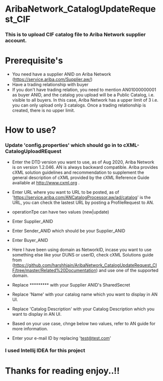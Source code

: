 # AribaNetwork_CatalogUpdateRequest_CIF

### This is to upload CIF catalog file to Ariba Network supplier account. 

# Prerequisite's 
* You need have a supplier ANID on Ariba Network (https://service.ariba.com/Supplier.aw/)
* Have a trading relationship with buyer
* If you don't have trading relation, you need to mention AN01000000001 as buyer ANID, and the catalog you upload will be a Public Catalog, i.e. visible to all buyers. In this case, Ariba Network has a upper limit of 3 i.e. you can only upload only 3 catalogs. Once a trading relationship is created, there is no upper limit. 

# How to use? 
### Update 'config.properties' which should go in to cXML-CatalogUploadREquest

* Enter the DTD version you want to use, as of Aug 2020, Ariba Network is on version 1.2.046. AN is always backward compatible. 
Ariba provides cXML solution guidelines and recommendation to supplement the general description of cXML provided by the cXML Reference Guide available at http://www.cxml.org .

* Enter URL where you want to URL to be posted, as of 'https://service.ariba.com/ANCatalogProcessor.aw/ad/catalog' is the URL, you can check the lastest URL by posting a ProfileRequest to AN. 
* operationTpe can have two values (new|update)
* Enter Supplier_ANID
* Enter Sender_ANID which should be your Supplier_ANID
* Enter Buyer_ANID
* Here I have been using domain as NetworkID, incase you want to use something else like your DUNS or userID, check cXML Solutions guide from (https://github.com/harshhjain/AribaNetwork_CatalogUpdateRequest_CIF/tree/master/Related%20Documentation) and use one of the supported domain. 
* Replace ********* with your Supplier ANID's SharedSecret
* Replace 'Name' with your catalog name which you want to display in AN UI. 
* Replace 'Catalog Description' with your Catalog Description which you want to display in AN UI. 
* Based on your use case, chnge below two values, refer to AN guide for more information. 
* Enter your e-mail ID by replacing 'test@test.com'

### I used Intellij IDEA for this project

# Thanks for reading enjoy..!!
